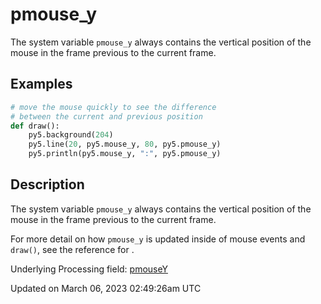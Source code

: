 # pmouse_y

The system variable `pmouse_y` always contains the vertical position of the mouse in the frame previous to the current frame.

## Examples

<div class="example-table">

<div class="example-row"><div class="example-cell-image">

</div><div class="example-cell-code">

```python
# move the mouse quickly to see the difference
# between the current and previous position
def draw():
    py5.background(204)
    py5.line(20, py5.mouse_y, 80, py5.pmouse_y)
    py5.println(py5.mouse_y, ":", py5.pmouse_y)
```

</div></div>

</div>

## Description

The system variable `pmouse_y` always contains the vertical position of the mouse in the frame previous to the current frame.

For more detail on how `pmouse_y` is updated inside of mouse events and `draw()`, see the reference for [](sketch_pmouse_x).

Underlying Processing field: [pmouseY](https://processing.org/reference/pmouseY.html)

Updated on March 06, 2023 02:49:26am UTC

